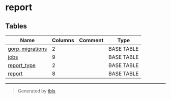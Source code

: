 # report

## Tables

| Name                                  | Columns | Comment | Type       |
| ------------------------------------- | ------- | ------- | ---------- |
| [gorp_migrations](gorp_migrations.md) | 2       |         | BASE TABLE |
| [jobs](jobs.md)                       | 9       |         | BASE TABLE |
| [report_type](report_type.md)         | 2       |         | BASE TABLE |
| [report](report.md)                   | 8       |         | BASE TABLE |

---

> Generated by [tbls](https://github.com/k1LoW/tbls)
